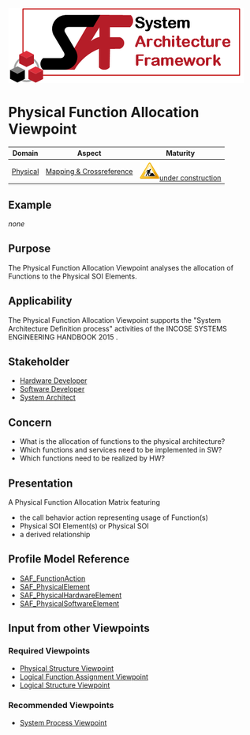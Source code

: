 ![System Architecture Framework](../diagrams/Logo_SAF.png)
# Physical Function Allocation Viewpoint
|**Domain**|**Aspect**|**Maturity**|
| --- | --- | --- |
|[Physical](../domains.md#Domain-Physical)|[Mapping & Crossreference](../aspects.md#Aspect-Mapping-&-Crossreference)|![Under Construction](../diagrams/Under_construction_icon-yellow.svg )[under construction](../using-saf/maturity.md#under-construction)|
## Example
*none*
## Purpose
The Physical Function Allocation Viewpoint analyses the allocation of Functions to the Physical SOI Elements.
## Applicability
The Physical Function Allocation Viewpoint supports the "System Architecture Definition process" activities of the INCOSE SYSTEMS ENGINEERING HANDBOOK 2015  .
## Stakeholder
* [Hardware Developer](../stakeholders.md#Hardware-Developer)
* [Software Developer](../stakeholders.md#Software-Developer)
* [System Architect](../stakeholders.md#System-Architect)
## Concern
* What is the allocation of functions to the physical architecture?
* Which functions and services need to be implemented in SW?
* Which functions need to be realized by HW?
## Presentation
A  Physical Function Allocation Matrix featuring
* the call behavior action representing usage of Function(s)
*  Physical SOI Element(s) 
or Physical SOI
* a derived relationship

## Profile Model Reference
* [SAF_FunctionAction](../stereotypes.md#SAF_FunctionAction)
* [SAF_PhysicalElement](../stereotypes.md#SAF_PhysicalElement)
* [SAF_PhysicalHardwareElement](../stereotypes.md#SAF_PhysicalHardwareElement)
* [SAF_PhysicalSoftwareElement](../stereotypes.md#SAF_PhysicalSoftwareElement)
## Input from other Viewpoints
### Required Viewpoints
* [Physical Structure Viewpoint](Physical-Structure-Viewpoint.md)
* [Logical Function Assignment Viewpoint](Logical-Function-Assignment-Viewpoint.md)
* [Logical Structure Viewpoint](Logical-Structure-Viewpoint.md)
### Recommended Viewpoints
* [System Process Viewpoint](System-Process-Viewpoint.md)
